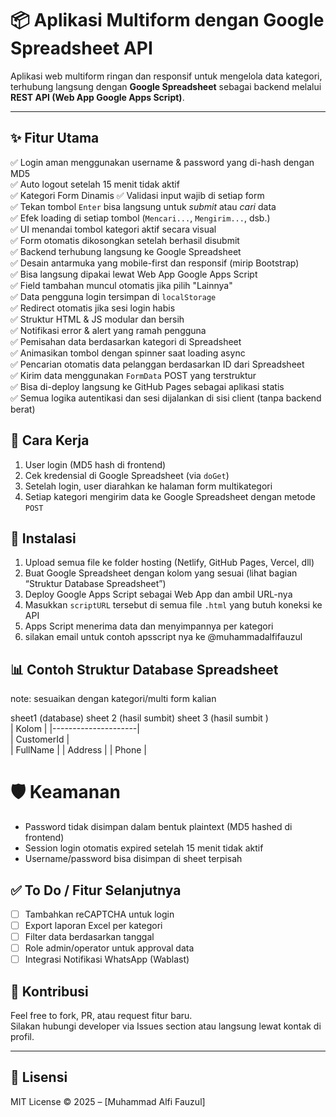 # 📦 Aplikasi Multiform dengan Google Spreadsheet API

Aplikasi web multiform ringan dan responsif untuk mengelola data kategori, terhubung langsung dengan **Google Spreadsheet** sebagai backend melalui **REST API (Web App Google Apps Script)**.

---

## ✨ Fitur Utama

✅ Login aman menggunakan username & password yang di-hash dengan MD5  
✅ Auto logout setelah 15 menit tidak aktif  
✅ Kategori Form Dinamis
✅ Validasi input wajib di setiap form  
✅ Tekan tombol `Enter` bisa langsung untuk *submit* atau *cari* data  
✅ Efek loading di setiap tombol (`Mencari...`, `Mengirim...`, dsb.)  
✅ UI menandai tombol kategori aktif secara visual  
✅ Form otomatis dikosongkan setelah berhasil disubmit  
✅ Backend terhubung langsung ke Google Spreadsheet  
✅ Desain antarmuka yang mobile-first dan responsif (mirip Bootstrap)  
✅ Bisa langsung dipakai lewat Web App Google Apps Script  
✅ Field tambahan muncul otomatis jika pilih "Lainnya"  
✅ Data pengguna login tersimpan di `localStorage`  
✅ Redirect otomatis jika sesi login habis  
✅ Struktur HTML & JS modular dan bersih  
✅ Notifikasi error & alert yang ramah pengguna  
✅ Pemisahan data berdasarkan kategori di Spreadsheet  
✅ Animasikan tombol dengan spinner saat loading async  
✅ Pencarian otomatis data pelanggan berdasarkan ID dari Spreadsheet  
✅ Kirim data menggunakan `FormData` POST yang terstruktur  
✅ Bisa di-deploy langsung ke GitHub Pages sebagai aplikasi statis  
✅ Semua logika autentikasi dan sesi dijalankan di sisi client (tanpa backend berat)


## 🧠 Cara Kerja

1. User login (MD5 hash di frontend)
2. Cek kredensial di Google Spreadsheet (via `doGet`)
3. Setelah login, user diarahkan ke halaman form multikategori
4. Setiap kategori mengirim data ke Google Spreadsheet dengan metode `POST`

## 🚀 Instalasi
1. Upload semua file ke folder hosting (Netlify, GitHub Pages, Vercel, dll)
2. Buat Google Spreadsheet dengan kolom yang sesuai (lihat bagian “Struktur Database Spreadsheet”)
3. Deploy Google Apps Script sebagai Web App dan ambil URL-nya
4. Masukkan `scriptURL` tersebut di semua file `.html` yang butuh koneksi ke API
6. Apps Script menerima data dan menyimpannya per kategori
7. silakan email untuk contoh apsscript nya ke @muhammadalfifauzul

## 📊 Contoh Struktur Database Spreadsheet
note: sesuaikan dengan kategori/multi form kalian 

sheet1 (database)            sheet 2 (hasil sumbit)     sheet 3 (hasil sumbit )  
| Kolom               |
|---------------------|      
| CustomerId          |                      
| FullName            | 
| Address             | 
| Phone               |


# 🛡️ Keamanan

- Password tidak disimpan dalam bentuk plaintext (MD5 hashed di frontend)
- Session login otomatis expired setelah 15 menit tidak aktif
- Username/password bisa disimpan di sheet terpisah

## ✅ To Do / Fitur Selanjutnya

- [ ] Tambahkan reCAPTCHA untuk login
- [ ] Export laporan Excel per kategori
- [ ] Filter data berdasarkan tanggal
- [ ] Role admin/operator untuk approval data
- [ ] Integrasi Notifikasi WhatsApp (Wablast)

## 🤝 Kontribusi

Feel free to fork, PR, atau request fitur baru.  
Silakan hubungi developer via Issues section atau langsung lewat kontak di profil.

---

## 📃 Lisensi

MIT License © 2025 – [Muhammad Alfi Fauzul]
